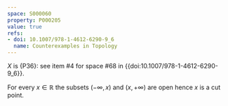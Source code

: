 ```yaml
---
space: S000060
property: P000205
value: true
refs:
- doi: 10.1007/978-1-4612-6290-9_6
  name: Counterexamples in Topology
---
```


$X$ is {P36}: see item #4 for space #68 in {{doi:10.1007/978-1-4612-6290-9_6}}.

For every $x\in\mathbb R$ the subsets $(-\infty,x)$ and $(x,+\infty)$ are open hence $x$ is a cut point.
